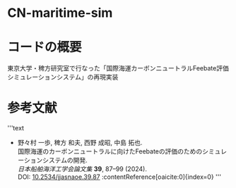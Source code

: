 # CN-maritime-sim

# コードの概要
東京大学・稗方研究室で行なった「国際海運カーボンニュートラルFeebate評価シミュレーションシステム」の再現実装


# 参考文献
'''text
- 野々村 一歩, 稗方 和夫, 西野 成昭, 中島 拓也.  
  国際海運のカーボンニュートラルに向けたFeebateの評価のためのシミュレーションシステムの開発.  
  *日本船舶海洋工学会論文集* **39**, 87–99 (2024).  
  DOI: [10.2534/jjasnaoe.39.87](https://doi.org/10.2534/jjasnaoe.39.87) :contentReference[oaicite:0]{index=0}
  '''
